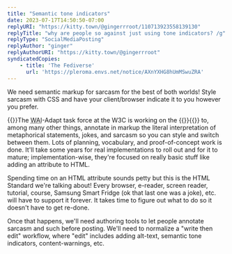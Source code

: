 ```yaml
---
title: "Semantic tone indicators"
date: 2023-07-17T14:50:50-07:00
replyURI: "https://kitty.town/@gingerrroot/110713923558139130"
replyTitle: "why are people so against just using tone indicators? /g"
replyType: "SocialMediaPosting"
replyAuthor: "ginger"
replyAuthorURI: "https://kitty.town/@gingerrroot"
syndicatedCopies:
    - title: 'The Fediverse'
      url: 'https://pleroma.envs.net/notice/AXnYXHG8hUmMSwuZRA'
---
```

We need semantic markup for sarcasm for the best of both worlds! Style sarcasm with <abbr>CSS</abbr> and have your client/browser indicate it to you however you prefer.

{{<mention-work itemtype="TechArticle">}}The <span itemscope="" itemtype="https://schema.org/Organization" itemprop="publisher"><abbr title="Web Accessibility Initiative">WAI</abbr>-Adapt task force</span> at the <abbr>W3C</abbr> is working on the {{<cited-work name="Help and Support Module" url="https://w3c.github.io/adapt/help/" extraName="headline">}}{{</mention-work>}} to, among many other things, annotate in markup the literal interpretation of metaphorical statements, jokes, and sarcasm so you can style and switch between them. Lots of planning, vocabulary, and proof-of-concept work is done. It'll take some years for real implementations to roll out and for it to mature; implementation-wise, they're focused on really basic stuff like adding an attribute to <abbr>HTML</abbr>.

Spending time on an <abbr>HTML</abbr> attribute sounds petty but this is the <abbr>HTML</abbr> Standard we're talking about! Every browser, e-reader, screen reader, tutorial, course, Samsung Smart Fridge (ok that last one was a joke), etc. will have to support it forever. It takes time to figure out what to do so it doesn't have to get re-done.

Once that happens, we'll need authoring tools to let people annotate sarcasm and such before posting. We'll need to normalize a "write then edit" workflow, where "edit" includes adding alt-text, semantic tone indicators, content-warnings, etc.

